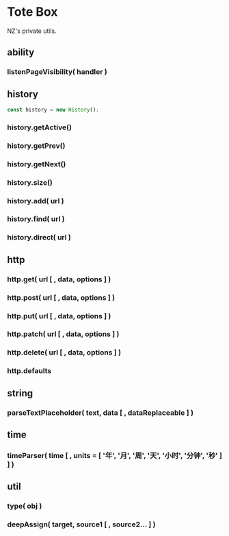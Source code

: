 # Tote Box
NZ's private utils.



## ability

### listenPageVisibility( handler )



## history

```js
const history = new History();
```

### history.getActive()

### history.getPrev()

### history.getNext()

### history.size()

### history.add( url )

### history.find( url )

### history.direct( url )



## http

### http.get( url [ , data, options ] )

### http.post( url [ , data, options ] )

### http.put( url [ , data, options ] )

### http.patch( url [ , data, options ] )

### http.delete( url [ , data, options ] )

### http.defaults



## string

### parseTextPlaceholder( text, data [ , dataReplaceable ] )



## time

### timeParser( time [ , units = [ '年', '月', '周', '天', '小时', '分钟', '秒' ] ] )



## util

### type( obj )

### deepAssign( target, source1 [ , source2... ] )



